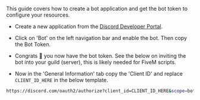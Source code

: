 This guide covers how to create a bot application and get the bot token to configure your resources.

- Create a new application from the [Discord Developer Portal](https://discord.com/developers/applications).
- Click on 'Bot' on the left navigation bar and enable the bot. Then copy the Bot Token.
- Congrats 🎉 you now have the bot token. See the below on inviting the bot into your guild (server), this is likely needed for FiveM scripts.


- Now in the 'General Information' tab copy the 'Client ID' and replace `CLIENT_ID_HERE` in the below template.
```sh
https://discord.com/oauth2/authorize?client_id=CLIENT_ID_HERE&scope=bot
```
